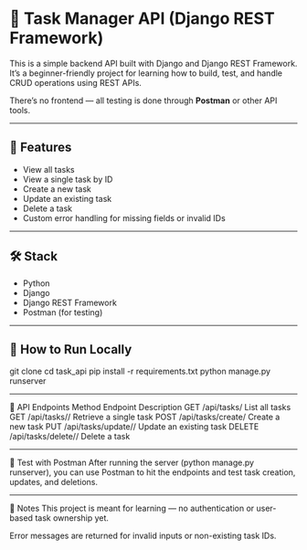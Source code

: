 # 🧠 Task Manager API (Django REST Framework)

This is a simple backend API built with Django and Django REST Framework. It’s a beginner-friendly project for learning how to build, test, and handle CRUD operations using REST APIs.

There’s no frontend — all testing is done through **Postman** or other API tools.

---

## 🔧 Features

- View all tasks
- View a single task by ID
- Create a new task
- Update an existing task
- Delete a task
- Custom error handling for missing fields or invalid IDs

---

## 🛠 Stack

- Python
- Django
- Django REST Framework
- Postman (for testing)

---

## 🚀 How to Run Locally

git clone <your-repo-url>
cd task_api
pip install -r requirements.txt
python manage.py runserver

---


📮 API Endpoints
Method	  Endpoint	                  Description
GET	    /api/tasks/	                List all tasks
GET	    /api/tasks/<id>/	          Retrieve a single task
POST	  /api/tasks/create/	        Create a new task
PUT	    /api/tasks/update/<id>/    	Update an existing task
DELETE	/api/tasks/delete/<id>/    	Delete a task

---

🧪 Test with Postman
After running the server (python manage.py runserver), you can use Postman to hit the endpoints and test task creation, updates, and deletions.

---

📌 Notes
This project is meant for learning — no authentication or user-based task ownership yet.

Error messages are returned for invalid inputs or non-existing task IDs.


